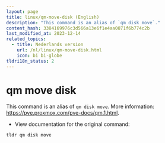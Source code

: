 ```yaml
---
layout: page
title: linux/qm-move-disk (English)
description: "This command is an alias of `qm disk move`."
content_hash: 3384169976c3d566a13e6f1e4aa0871f6b774c2b
last_modified_at: 2023-12-14
related_topics:
  - title: Nederlands version
    url: /nl/linux/qm-move-disk.html
    icon: bi bi-globe
tldri18n_status: 2
---
```

# qm move disk

This command is an alias of `qm disk move`.
More information: <https://pve.proxmox.com/pve-docs/qm.1.html>.

- View documentation for the original command:

`tldr qm disk move`
